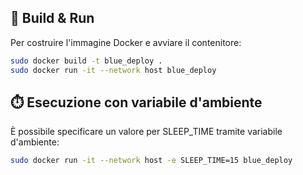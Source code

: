 ## 🐳 Build & Run

Per costruire l'immagine Docker e avviare il contenitore:

```bash
sudo docker build -t blue_deploy .
sudo docker run -it --network host blue_deploy 
```

## ⏱️ Esecuzione con variabile d'ambiente

È possibile specificare un valore per SLEEP_TIME tramite variabile d'ambiente:

```bash
sudo docker run -it --network host -e SLEEP_TIME=15 blue_deploy
```
